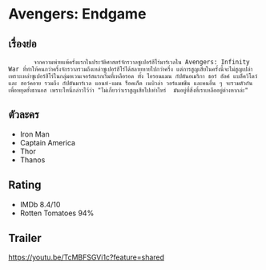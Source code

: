 # Avengers: Endgame

## เรื่องย่อ
           จากความพ่ายแพ้ครั้งแรกในประวัติศาสตร์จักรวาลซูเปอร์ฮีโร่มาร์เวลใน Avengers: Infinity War ที่ทำให้คนกว่าครึ่งจักรวาลรวมถึงเหล่าซูเปอร์ฮีโร่ได้สลายหายไปกว่าครึ่ง แต่การสูญเสียในครั้งนี้จะไม่สูญเปล่า เพราะเหล่าซูเปอร์ฮีโร่ในกลุ่มอเวนเจอร์สแรกเริ่มที่เหลือรอด ทั้ง ไอรอนแมน กัปตันอเมริกา ธอร์ ฮัลค์ แบล็ควิโดว์ และ ฮอว์คอาย รวมถึง กัปตันมาร์เวล แอนท์-แมน ร็อคเก็ต เนบิวล่า วอร์แมชชีน และคนอื่น ๆ จะรวมตัวกันเพื่อหยุดยั้งธานอส เพราะโทนี่กล่าวไว้ว่า "ไม่เกี่ยวว่าเราสูญเสียไปเท่าไหร่  มันอยู่ที่สิ่งที่เราเหลืออยู่ต่างหากล่ะ"

## ตัวละคร
- Iron Man
- Captain America
- Thor
- Thanos

## Rating
- IMDb 8.4/10
- Rotten Tomatoes 94%

## Trailer
https://youtu.be/TcMBFSGVi1c?feature=shared